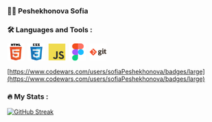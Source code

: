 ### :woman_student: Peshekhonova Sofia

### :hammer_and_wrench: Languages and Tools :
<div>
  <img src="https://github.com/devicons/devicon/blob/master/icons/html5/html5-original-wordmark.svg" title="HTML" alt="HTML" width="40" height="40"/>&nbsp;
  <img src="https://github.com/devicons/devicon/blob/master/icons/css3/css3-original-wordmark.svg" title="css" alt="css" width="40" height="40"/>&nbsp;
  <img src="https://github.com/devicons/devicon/blob/master/icons/javascript/javascript-original.svg" title="JS" alt="JS" width="40" height="40"/>&nbsp;
  <img src="https://github.com/devicons/devicon/blob/master/icons/figma/figma-original.svg" title="figma" alt="figma" width="40" height="40"/>&nbsp;
  <img src="https://github.com/devicons/devicon/blob/master/icons/git/git-original-wordmark.svg" title="git" alt="git" width="40" height="40"/>&nbsp;
 </div> 

[https://www.codewars.com/users/sofiaPeshekhonova/badges/large](https://www.codewars.com/users/sofiaPeshekhonova/badges/large)


### :fire: My Stats :

[![GitHub Streak](http://github-readme-streak-stats.herokuapp.com?user=sofiapeshekhonova&theme=dark&hide_border=true&border_radius=6.5)](https://git.io/streak-stats)

